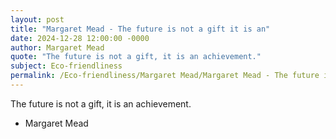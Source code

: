 ```yaml
---
layout: post
title: "Margaret Mead - The future is not a gift it is an"
date: 2024-12-28 12:00:00 -0000
author: Margaret Mead
quote: "The future is not a gift, it is an achievement."
subject: Eco-friendliness
permalink: /Eco-friendliness/Margaret Mead/Margaret Mead - The future is not a gift it is an
---
```


The future is not a gift, it is an achievement.

- Margaret Mead
